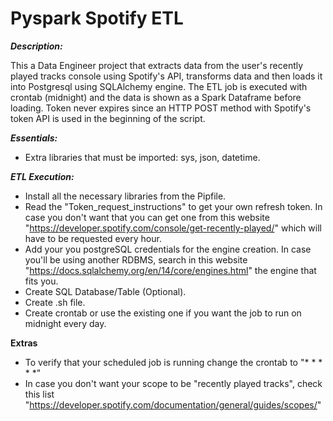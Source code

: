 # Pyspark Spotify ETL

***Description:***
 
This a Data Engineer project that extracts data from the user's recently played tracks console using Spotify's API, transforms data and then loads it into Postgresql using SQLAlchemy engine. The ETL job is executed with crontab (midnight) and the data is shown as a Spark Dataframe before loading. Token never expires since an HTTP POST method with Spotify's token API is used in the beginning of the script. 

***Essentials:***

- Extra libraries that must be imported: sys, json, datetime.

***ETL Execution:***

- Install all the necessary libraries from the Pipfile.
- Read the "Token_request_instructions" to get your own refresh token. In case you don't want that you can get one from this website "https://developer.spotify.com/console/get-recently-played/"	which will have to be requested every hour. 
- Add your you postgreSQL credentials for the engine creation. In case you'll be using another RDBMS, search in this website "https://docs.sqlalchemy.org/en/14/core/engines.html" the engine that fits you. 
- Create SQL Database/Table (Optional).
- Create .sh file.
- Create crontab or use the existing one if you want the job to run on midnight every day. 

**Extras**

- To verify that your scheduled job is running change the crontab to "* * * * *"
- In case you don't want your scope to be "recently played tracks", check this list "https://developer.spotify.com/documentation/general/guides/scopes/"